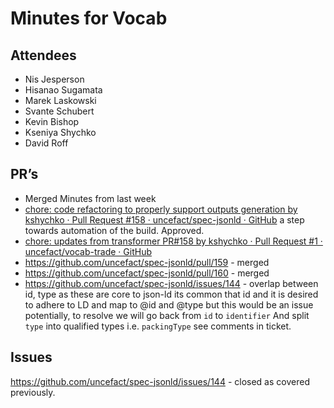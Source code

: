 # Minutes for Vocab

## Attendees 
* Nis Jesperson
* Hisanao Sugamata
* Marek Laskowski
* Svante Schubert
* Kevin Bishop
* Kseniya Shychko
* David Roff

## PR’s
* Merged Minutes from last week
* [chore: code refactoring to properly support outputs generation by kshychko · Pull Request #158 · uncefact/spec-jsonld · GitHub](https://github.com/uncefact/spec-jsonld/pull/158) a step towards automation of the build.  Approved.
* [chore: updates from transformer PR#158 by kshychko · Pull Request #1 · uncefact/vocab-trade · GitHub](https://github.com/uncefact/vocab-trade/pull/1)
* https://github.com/uncefact/spec-jsonld/pull/159 - merged 
* https://github.com/uncefact/spec-jsonld/pull/160 - merged
* https://github.com/uncefact/spec-jsonld/issues/144 - overlap between id, type as these are core to json-ld its common that id and it is desired to adhere to LD and map to  @id and @type but this would be an issue potentially, to resolve we will go back from `id` to `identifier`
And split `type`  into qualified types i.e. `packingType` see comments in ticket.

## Issues
https://github.com/uncefact/spec-jsonld/issues/144 - closed as covered previously.
